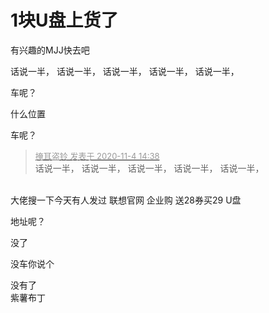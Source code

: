 # 1块U盘上货了


有兴趣的MJJ快去吧<br />
<img id="aimg_QsS4y" onclick="zoom(this, this.src, 0, 0, 0)" class="zoom" src="https://s1.ax1x.com/2020/11/04/BcYo40.png" onmouseover="img_onmouseoverfunc(this)" onload="thumbImg(this)" border="0" alt="" />

话说一半， 话说一半， 话说一半， 话说一半， 话说一半，<img id="aimg_GCo6z" onclick="zoom(this, this.src, 0, 0, 0)" class="zoom" src="https://cdn.jsdelivr.net/gh/hishis/forum-master/public/images/patch.gif" onmouseover="img_onmouseoverfunc(this)" onload="thumbImg(this)" border="0" alt="" />

车呢？

什么位置

车呢？<br />


<div class="quote"><blockquote><font size="2"><a href="https://www.hostloc.com/forum.php?mod=redirect&amp;goto=findpost&amp;pid=9401725&amp;ptid=762342" target="_blank"><font color="#999999">掩耳盗铃 发表于 2020-11-4 14:38</font></a></font><br />
话说一半， 话说一半， 话说一半， 话说一半， 话说一半，</blockquote></div><br />
大佬搜一下今天有人发过 联想官网 企业购 送28券买29 U盘

地址呢？

没了

没车你说个

没有了<br />
紫薯布丁
